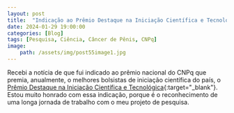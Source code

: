 ```yaml
---
layout: post
title:  "Indicação ao Prêmio Destaque na Iniciação Científica e Tecnológica do CNPq"
date: 2024-01-29 19:00:00
categories: [Blog]
tags: [Pesquisa, Ciência, Câncer de Pênis, CNPq]
image: 
    path: /assets/img/post55image1.jpg
---
```


Recebi a notícia de que fui indicado ao prêmio nacional do CNPq que premia, anualmente, o melhores bolsistas de iniciação científica do país, o [Prêmio Destaque na Iniciação Científica e Tecnológica](https://www.gov.br/cnpq/pt-br/acesso-a-informacao/acoes-e-programas/premios/home-pict){:target="_blank"}. Estou muito honrado com essa indicação, porque é o reconhecimento de uma longa jornada de trabalho com o meu projeto de pesquisa.